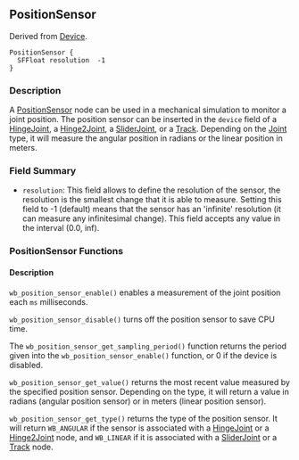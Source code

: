 ## PositionSensor

Derived from [Device](reference/device.md#device).

```
PositionSensor {
  SFFloat resolution  -1
}
```

### Description

A [PositionSensor](reference/positionsensor.md#positionsensor) node can be used
in a mechanical simulation to monitor a joint position. The position sensor can
be inserted in the `device` field of a
[HingeJoint](reference/hingejoint.md#hingejoint), a
[Hinge2Joint](reference/hinge2joint.md#hinge2joint), a
[SliderJoint](reference/sliderjoint.md#sliderjoint), or a
[Track](reference/track.md#track). Depending on the
[Joint](reference/joint.md#joint) type, it will measure the angular position in
radians or the linear position in meters.

### Field Summary

- `resolution`: This field allows to define the resolution of the sensor, the
resolution is the smallest change that it is able to measure. Setting this field
to -1 (default) means that the sensor has an 'infinite' resolution (it can
measure any infinitesimal change). This field accepts any value in the interval
(0.0, inf).

### PositionSensor Functions

#### Description

`wb_position_sensor_enable()` enables a measurement of the joint position each
`ms` milliseconds.

`wb_position_sensor_disable()` turns off the position sensor to save CPU time.

The `wb_position_sensor_get_sampling_period()` function returns the period given
into the `wb_position_sensor_enable()` function, or 0 if the device is disabled.

`wb_position_sensor_get_value()` returns the most recent value measured by the
specified position sensor. Depending on the type, it will return a value in
radians (angular position sensor) or in meters (linear position sensor).

`wb_position_sensor_get_type()` returns the type of the position sensor. It will
return `WB_ANGULAR` if the sensor is associated with a
[HingeJoint](reference/hingejoint.md#hingejoint) or a
[Hinge2Joint](reference/hinge2joint.md#hinge2joint) node, and `WB_LINEAR` if it
is associated with a [SliderJoint](reference/sliderjoint.md#sliderjoint) or a
[Track](reference/track.md#track) node.

